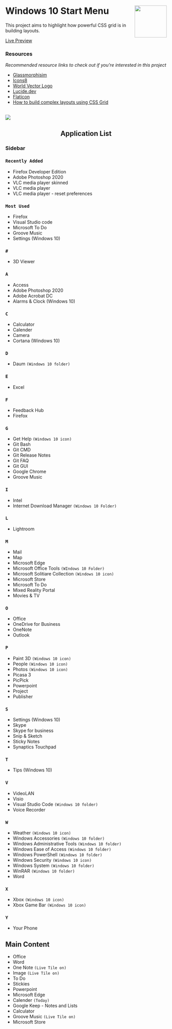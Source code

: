 # Windows 10 Start Menu <img align="right" src="https://user-images.githubusercontent.com/62628408/128092983-47c7be1b-c747-4727-9483-baca3dc891a5.png" width="100px">

<p>This project aims to highlight how powerful CSS grid is in building layouts.</p>

<a href="https://windows-10-start-menu.netlify.app/">Live Preview</a>

### **Resources**
_Recommended resource links to check out if you're interested in this project_
- <a href="https://glassmorphism.com/">Glassmorphisim</a>
- <a href="https://icons8.com/">Icons8</a>
- <a href="https://worldvectorlogo.com/">World Vector Logo</a>
- <a href="https://lucide.dev/">Lucide.dev</a>
- <a href="https://www.flaticon.com/">Flaticon</a>
- <a href="https://github.com/Evavic44/learn-css/tree/main/CSS%20Grid/How%20to%20build%20complex%20layouts%20using%20CSS%20Grid">How to build complex layouts using CSS Grid</a>

</br>

<!-- Preview -->
<img src="https://user-images.githubusercontent.com/62628408/128295307-331fd05d-e817-454e-a08a-a55f384c2f6f.png">

<h2 align="center"><b>Application List</b></h2>

### **Sidebar**
### `Recently Added` 
- Firefox Developer Edition
- Adobe Photoshop 2020
- VLC media player skinned
- VLC media player
- VLC media player - reset preferences

### `Most Used`
- Firefox
- Visual Studio code
- Microsoft To Do
- Groove Music
- Settings (Windows 10)

### `#`
- 3D Viewer

### `A`
- Access
- Adobe Photoshop 2020
- Adobe Acrobat DC
- Alarms & Clock (Windows 10)

### `C`
- Calculator
- Calender
- Camera
- Cortana (Windows 10)

### `D`
- Daum `(Windows 10 folder)`

### `E`
- Excel

### `F`
- Feedback Hub
- Firefox

### `G`
- Get Help `(Windows 10 icon)`
- Git Bash
- Git CMD
- Git Release Notes
- Git FAQ
- Git GUI
- Google Chrome
- Groove Music

### `I`
- Intel
- Internet Download Manager `(Windows 10 Folder)`

### `L`
- Lightroom

### `M`
- Mail
- Map
- Microsoft Edge
- Microsoft Office Tools `(WIndows 10 Folder)`
- Microsoft Solitiare Collection `(Windows 10 icon)`
- Microsoft Store
- Microsoft To Do
- Mixed Reality Portal
- Movies & TV

### `O`
- Office 
- OneDrive for Business
- OneNote
- Outlook 

### `P`
- Paint 3D `(Windows 10 icon)`
- People `(Windows 10 icon)`
- Photos `(Windows 10 icon)`
- Picasa 3
- PicPick
- Powerpoint
- Project
- Publisher 

### `S`
- Settings (Windows 10)
- Skype 
- Skype for business
- Snip & Sketch
- Sticky Notes
- Synaptics Touchpad

### `T`
- Tips (Windows 10)

### `V`
- VideoLAN
- Visio
- Visual Studio Code `(Windows 10 folder)`
- Voice Recorder

### `W`
- Weather `(Windows 10 icon)`
- Windows Accessories `(Windows 10 folder)`
- Windows Administrative Tools `(Windows 10 folder)`
- Windows Ease of Access `(Windows 10 folder)`
- Windows PowerShell `(Windows 10 folder)`
- Windows Security `(Windows 10 icon)`
- Windows System `(Windows 10 folder)`
- WinRAR `(Windows 10 folder)`
- Word

### `X`
- Xbox `(Windows 10 icon)`
- Xbox Game Bar `(Windows 10 icon)`

### `Y`
- Your Phone

## **Main Content**
- Office 
- Word
- One Note `(Live Tile on)`
- Image `(Live Tile on)`
- To Do
- Stickies
- Powerpoint
- Microsoft Edge
- Calender `(Today)`
- Google Keep - Notes and Lists
- Calculator
- Groove Music `(Live Tile on)`
- Microsoft Store


